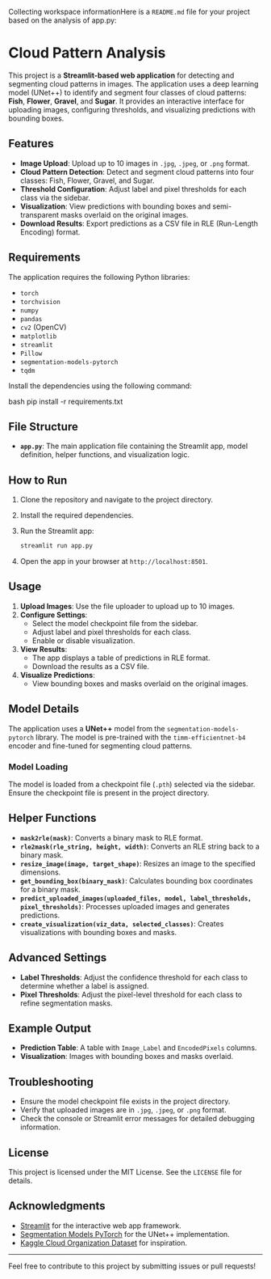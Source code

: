 Collecting workspace informationHere is a `README.md` file for your project based on the analysis of app.py:

# Cloud Pattern Analysis

This project is a **Streamlit-based web application** for detecting and segmenting cloud patterns in images. The application uses a deep learning model (UNet++) to identify and segment four classes of cloud patterns: **Fish**, **Flower**, **Gravel**, and **Sugar**. It provides an interactive interface for uploading images, configuring thresholds, and visualizing predictions with bounding boxes.

## Features

- **Image Upload**: Upload up to 10 images in `.jpg`, `.jpeg`, or `.png` format.
- **Cloud Pattern Detection**: Detect and segment cloud patterns into four classes: Fish, Flower, Gravel, and Sugar.
- **Threshold Configuration**: Adjust label and pixel thresholds for each class via the sidebar.
- **Visualization**: View predictions with bounding boxes and semi-transparent masks overlaid on the original images.
- **Download Results**: Export predictions as a CSV file in RLE (Run-Length Encoding) format.

## Requirements

The application requires the following Python libraries:

- `torch`
- `torchvision`
- `numpy`
- `pandas`
- `cv2` (OpenCV)
- `matplotlib`
- `streamlit`
- `Pillow`
- `segmentation-models-pytorch`
- `tqdm`

Install the dependencies using the following command:

bash
pip install -r requirements.txt

## File Structure

- **`app.py`**: The main application file containing the Streamlit app, model definition, helper functions, and visualization logic.

## How to Run

1. Clone the repository and navigate to the project directory.
2. Install the required dependencies.
3. Run the Streamlit app:

   ```bash
   streamlit run app.py
   ```

4. Open the app in your browser at `http://localhost:8501`.

## Usage

1. **Upload Images**: Use the file uploader to upload up to 10 images.
2. **Configure Settings**:
   - Select the model checkpoint file from the sidebar.
   - Adjust label and pixel thresholds for each class.
   - Enable or disable visualization.
3. **View Results**:
   - The app displays a table of predictions in RLE format.
   - Download the results as a CSV file.
4. **Visualize Predictions**:
   - View bounding boxes and masks overlaid on the original images.

## Model Details

The application uses a **UNet++** model from the `segmentation-models-pytorch` library. The model is pre-trained with the `timm-efficientnet-b4` encoder and fine-tuned for segmenting cloud patterns.

### Model Loading

The model is loaded from a checkpoint file (`.pth`) selected via the sidebar. Ensure the checkpoint file is present in the project directory.

## Helper Functions

- **`mask2rle(mask)`**: Converts a binary mask to RLE format.
- **`rle2mask(rle_string, height, width)`**: Converts an RLE string back to a binary mask.
- **`resize_image(image, target_shape)`**: Resizes an image to the specified dimensions.
- **`get_bounding_box(binary_mask)`**: Calculates bounding box coordinates for a binary mask.
- **`predict_uploaded_images(uploaded_files, model, label_thresholds, pixel_thresholds)`**: Processes uploaded images and generates predictions.
- **`create_visualization(viz_data, selected_classes)`**: Creates visualizations with bounding boxes and masks.

## Advanced Settings

- **Label Thresholds**: Adjust the confidence threshold for each class to determine whether a label is assigned.
- **Pixel Thresholds**: Adjust the pixel-level threshold for each class to refine segmentation masks.

## Example Output

- **Prediction Table**: A table with `Image_Label` and `EncodedPixels` columns.
- **Visualization**: Images with bounding boxes and masks overlaid.

## Troubleshooting

- Ensure the model checkpoint file exists in the project directory.
- Verify that uploaded images are in `.jpg`, `.jpeg`, or `.png` format.
- Check the console or Streamlit error messages for detailed debugging information.

## License

This project is licensed under the MIT License. See the `LICENSE` file for details.

## Acknowledgments

- [Streamlit](https://streamlit.io/) for the interactive web app framework.
- [Segmentation Models PyTorch](https://github.com/qubvel/segmentation_models.pytorch) for the UNet++ implementation.
- [Kaggle Cloud Organization Dataset](https://www.kaggle.com/c/understanding_cloud_organization) for inspiration.

---
Feel free to contribute to this project by submitting issues or pull requests!
```